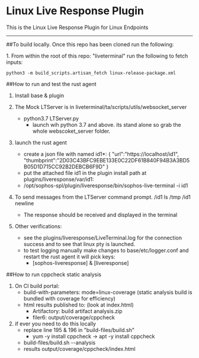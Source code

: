 # Linux Live Response Plugin

This is the Linux Live Response Plugin for Linux Endpoints

----

##To build locally.
Once this repo has been cloned run the following:

1\. From within the root of this repo: "liveterminal" run the following to fetch inputs:
```
python3 -m build_scripts.artisan_fetch linux-release-package.xml
```


##How to run and test the rust agent

1. Install base & plugin
2. The Mock LTServer is in liveterminal/ta/scripts/utils/websocket_server
    * python3.7 LTServer.py
        * launch wih python 3.7 and above. its stand alone so grab the whole webscoket_server folder.

3. launch the rust agent 
    * create a json file with named id1*:
        {
            "url":"https://localhost/id1",   
            "thumbprint":"2D03C43BFC9EBE133E0C22DF61B840F94B3A3BD5B05D1D715CC92B2DEBCB6F9D"
        }
    * put the attached file id1 in the plugin install path at  plugins/liveresponse/var/id1:
    * /opt/sophos-spl/plugin/liveresponse/bin/sophos-live-terminal -i id1

4. To send messages from the LTServer command prompt.
    /id1
    ls /tmp
    /id1
    newline

    * The response should be received and displayed in the terminal
5. Other verifications:
    * see the plugins/liveresponse/LiveTerminal.log for the  connection success and to see that linux pty is launched.
    * to test logging manually make changes to base/etc/logger.conf and restart the rust agent it will pick keys:
        * [sophos-liveresponse] & [liveresponse]
        

##How to run cppcheck static analysis
 1. On CI build portal:
    * build-with-parameters: mode=linux-coverage  (static analysis build is bundled with coverage for efficiency)
    * html results published to:    (look at index.html)
        * Artifactory: build artifact analysis.zip 
        * filer6: output/coverage/cppcheck
 2. if ever you need to do this locally 
     * replace line 195 & 196 in "build-files/build.sh" 
        * yum -y install cppcheck -> apt -y install cppcheck
     * build-files/build.sh --analysis 
     * results output/coverage/cppcheck/index.html

